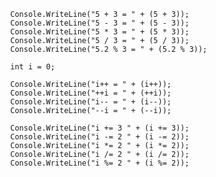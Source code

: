             Console.WriteLine("5 + 3 = " + (5 + 3));
            Console.WriteLine("5 - 3 = " + (5 - 3));
            Console.WriteLine("5 * 3 = " + (5 * 3));
            Console.WriteLine("5 / 3 = " + (5 / 3));
            Console.WriteLine("5.2 % 3 = " + (5.2 % 3));
 
            int i = 0;
 
            Console.WriteLine("i++ = " + (i++));
            Console.WriteLine("++i = " + (++i));
            Console.WriteLine("i-- = " + (i--));
            Console.WriteLine("--i = " + (--i));
 
            Console.WriteLine("i += 3 " + (i += 3));
            Console.WriteLine("i -= 2 " + (i -= 2));
            Console.WriteLine("i *= 2 " + (i *= 2));
            Console.WriteLine("i /= 2 " + (i /= 2));
            Console.WriteLine("i %= 2 " + (i %= 2));
